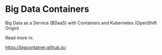 Big Data Containers
===================

Big Data as a Service (BDaaS) with Containers and Kubernetes (OpenShift Origin)

Read more in:

https://bigcontainer.github.io/

